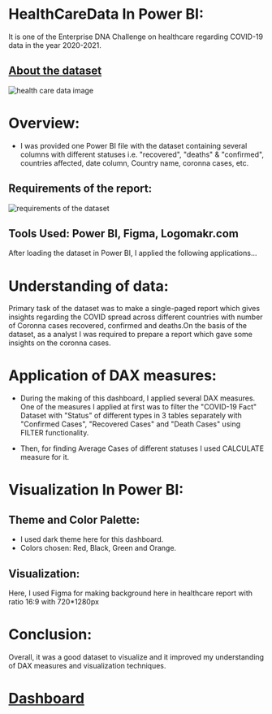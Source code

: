 # HealthCareData In Power BI:

It is one of the Enterprise DNA Challenge on healthcare regarding COVID-19 data in the year 2020-2021.

## [About the dataset](https://forum.enterprisedna.co/t/power-bi-challenge-11-covid-19-reporting/13479/18)

![health care data image](https://user-images.githubusercontent.com/72240938/190925346-34da05c2-43a8-4aa2-abb0-6f80606f1df7.png)


# Overview:
* I was provided one Power BI file with the dataset containing several columns with different statuses i.e. "recovered", "deaths" & "confirmed", countries affected,
date column, Country name, coronna cases, etc.

## Requirements of the report:

![requirements of the dataset](https://user-images.githubusercontent.com/72240938/190926259-f010896a-20ee-4090-84e3-d05c773ce4bd.png)

## Tools Used: Power BI, Figma, Logomakr.com

After loading the dataset in Power BI, I applied the following applications...

# Understanding of data:
Primary task of the dataset was to make a single-paged report which gives insights regarding the COVID spread across different countries with number of Coronna cases
recovered, confirmed and deaths.On the basis of the dataset, as a analyst I was required to prepare a report which gave some insights on the coronna cases.

# Application of DAX measures:
* During the making of this dashboard, I applied several DAX measures. One of the measures I applied at first was to filter the "COVID-19 Fact" Dataset with "Status" of
different types in 3 tables separately with "Confirmed Cases", "Recovered Cases" and "Death Cases" using FILTER functionality.

* Then, for finding Average Cases of different statuses I used CALCULATE measure for it.

# Visualization In Power BI:

## Theme and Color Palette:
* I used dark theme here for this dashboard.
* Colors chosen: Red, Black, Green and Orange.

## Visualization:
Here, I used Figma for making background here in healthcare report with ratio 16:9 with 720*1280px 

# Conclusion:
Overall, it was a good dataset to visualize and it improved my understanding of DAX measures and visualization techniques.

# [Dashboard](https://app.powerbi.com/view?r=eyJrIjoiOGNkYjhmODctMDY5OS00OGRmLTkyOWUtMTQwOTEyNWJlMGU3IiwidCI6ImQ3MzA2Mjg2LTllYTUtNDUyNi05N2FjLTJmMzg2MzAwODY4MCJ9&pageName=ReportSection)









